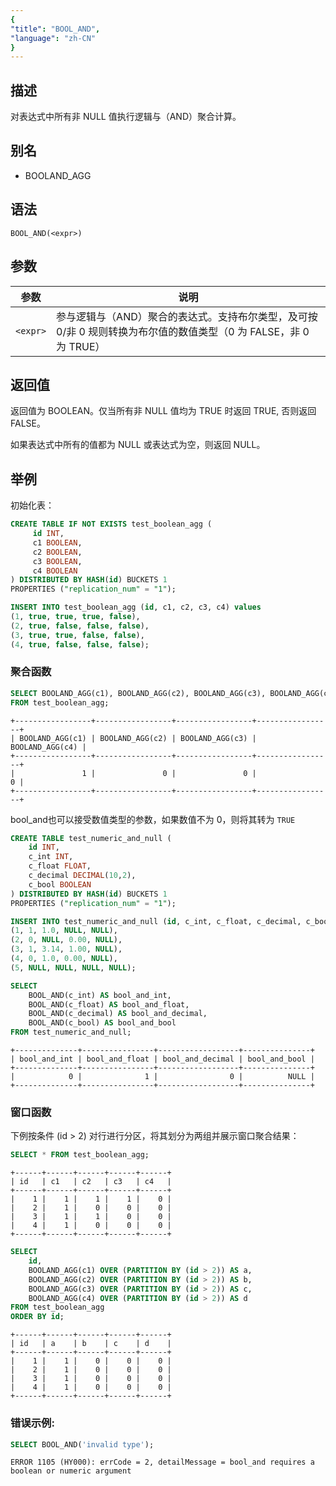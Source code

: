 ```yaml
---
{
"title": "BOOL_AND",
"language": "zh-CN"
}
---
```


## 描述

对表达式中所有非 NULL 值执行逻辑与（AND）聚合计算。

## 别名

- BOOLAND_AGG

## 语法

```text
BOOL_AND(<expr>)
```

## 参数

| 参数 | 说明 |
| -- | -- |
| `<expr>` | 参与逻辑与（AND）聚合的表达式。支持布尔类型，及可按 0/非 0 规则转换为布尔值的数值类型（0 为 FALSE，非 0 为 TRUE）|

## 返回值

返回值为 BOOLEAN。仅当所有非 NULL 值均为 TRUE 时返回 TRUE, 否则返回 FALSE。

如果表达式中所有的值都为 NULL 或表达式为空，则返回 NULL。


## 举例

初始化表：
```sql
CREATE TABLE IF NOT EXISTS test_boolean_agg (
     id INT,
     c1 BOOLEAN,
     c2 BOOLEAN,
     c3 BOOLEAN,
     c4 BOOLEAN
) DISTRIBUTED BY HASH(id) BUCKETS 1
PROPERTIES ("replication_num" = "1"); 

INSERT INTO test_boolean_agg (id, c1, c2, c3, c4) values 
(1, true, true, true, false),
(2, true, false, false, false),
(3, true, true, false, false),
(4, true, false, false, false);
```

### 聚合函数

```sql
SELECT BOOLAND_AGG(c1), BOOLAND_AGG(c2), BOOLAND_AGG(c3), BOOLAND_AGG(c4)
FROM test_boolean_agg;
```
```text
+-----------------+-----------------+-----------------+-----------------+
| BOOLAND_AGG(c1) | BOOLAND_AGG(c2) | BOOLAND_AGG(c3) | BOOLAND_AGG(c4) |
+-----------------+-----------------+-----------------+-----------------+
|               1 |               0 |               0 |               0 |
+-----------------+-----------------+-----------------+-----------------+
```

bool_and也可以接受数值类型的参数，如果数值不为 0，则将其转为 `TRUE`
```sql
CREATE TABLE test_numeric_and_null (
    id INT,
    c_int INT,
    c_float FLOAT,
    c_decimal DECIMAL(10,2),
    c_bool BOOLEAN
) DISTRIBUTED BY HASH(id) BUCKETS 1
PROPERTIES ("replication_num" = "1");

INSERT INTO test_numeric_and_null (id, c_int, c_float, c_decimal, c_bool) VALUES
(1, 1, 1.0, NULL, NULL),
(2, 0, NULL, 0.00, NULL),
(3, 1, 3.14, 1.00, NULL),
(4, 0, 1.0, 0.00, NULL),
(5, NULL, NULL, NULL, NULL);
```

```sql
SELECT
    BOOL_AND(c_int) AS bool_and_int,
    BOOL_AND(c_float) AS bool_and_float,
    BOOL_AND(c_decimal) AS bool_and_decimal,
    BOOL_AND(c_bool) AS bool_and_bool
FROM test_numeric_and_null;
```
```text
+--------------+----------------+------------------+---------------+
| bool_and_int | bool_and_float | bool_and_decimal | bool_and_bool |
+--------------+----------------+------------------+---------------+
|            0 |              1 |                0 |          NULL |
+--------------+----------------+------------------+---------------+
```

### 窗口函数
下例按条件 (id > 2) 对行进行分区，将其划分为两组并展示窗口聚合结果：
```sql
SELECT * FROM test_boolean_agg;
```
```text
+------+------+------+------+------+
| id   | c1   | c2   | c3   | c4   |
+------+------+------+------+------+
|    1 |    1 |    1 |    1 |    0 |
|    2 |    1 |    0 |    0 |    0 |
|    3 |    1 |    1 |    0 |    0 |
|    4 |    1 |    0 |    0 |    0 |
+------+------+------+------+------+
```
```sql
SELECT
    id,
    BOOLAND_AGG(c1) OVER (PARTITION BY (id > 2)) AS a,
    BOOLAND_AGG(c2) OVER (PARTITION BY (id > 2)) AS b,
    BOOLAND_AGG(c3) OVER (PARTITION BY (id > 2)) AS c,
    BOOLAND_AGG(c4) OVER (PARTITION BY (id > 2)) AS d
FROM test_boolean_agg
ORDER BY id;
```
```text
+------+------+------+------+------+
| id   | a    | b    | c    | d    |
+------+------+------+------+------+
|    1 |    1 |    0 |    0 |    0 |
|    2 |    1 |    0 |    0 |    0 |
|    3 |    1 |    0 |    0 |    0 |
|    4 |    1 |    0 |    0 |    0 |
+------+------+------+------+------+
```

### 错误示例:
```sql
SELECT BOOL_AND('invalid type');
```
```text
ERROR 1105 (HY000): errCode = 2, detailMessage = bool_and requires a boolean or numeric argument
```